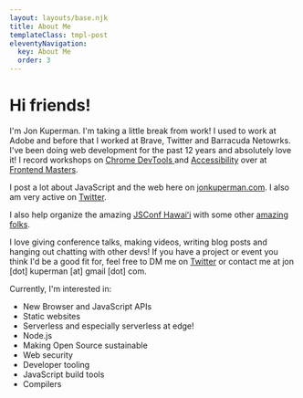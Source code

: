 ```yaml
---
layout: layouts/base.njk
title: About Me
templateClass: tmpl-post
eleventyNavigation:
  key: About Me
  order: 3
---
```


<h1>Hi friends!</h1>
<p>
    I'm Jon Kuperman. I'm taking a little break from work! I used to work at Adobe and
    before that I worked at Brave, Twitter and Barracuda Netowrks. I've been doing web
    development for the past 12 years and absolutely love it! I record workshops on
    <a href="https://frontendmasters.com/courses/chrome-dev-tools-v2/">
        Chrome DevTools
    </a>
    and
    <a href="https://frontendmasters.com/courses/web-accessibility/">Accessibility</a>
    over at
    <a href="https://frontendmasters.com/teachers/jon-kuperman/">Frontend Masters</a>.
</p>
<p>
    I post a lot about JavaScript and the web here on
    <a href="https://jonkuperman.com/">jonkuperman.com</a>. I also am very active on
    <a href="https://twitter.com/jkup">Twitter</a>.
</p>
<p>
    I also help organize the amazing
    <a href="https://www.jsconfhi.com/">JSConf Hawaiʻi</a> with some other
    <a href="https://www.jsconfhi.com/organizers/">amazing folks</a>.
</p>
<p>
    I love giving conference talks, making videos, writing blog posts and hanging out
    chatting with other devs! If you have a project or event you think I'd be a good fit
    for, feel free to DM me on <a href="https://twitter.com/jkup">Twitter</a> or contact
    me at jon [dot] kuperman [at] gmail [dot] com.
</p>
<p>
    Currently, I'm interested in:
    <ul>
        <li>New Browser and JavaScript APIs</li>
        <li>Static websites</li>
        <li>Serverless and especially serverless at edge!</li>
        <li>Node.js</li>
        <li>Making Open Source sustainable</li>
        <li>Web security</li>
        <li>Developer tooling</li>
        <li>JavaScript build tools</li>
        <li>Compilers</li>
    </ul>
</p>
